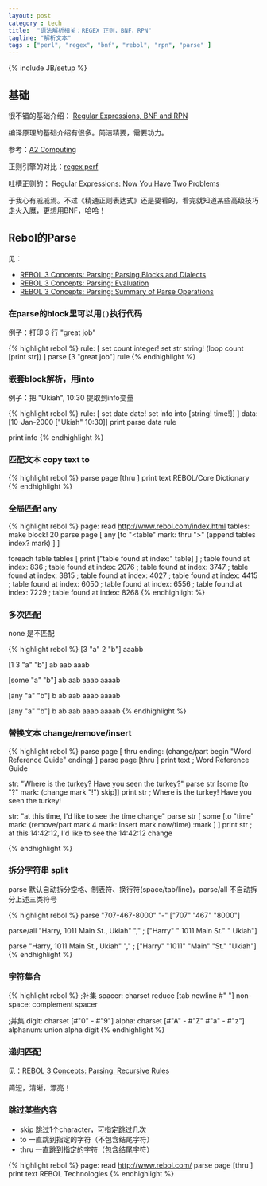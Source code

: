 ```yaml
---
layout: post
category : tech
title:  "语法解析相关：REGEX 正则，BNF，RPN"
tagline: "解析文本"
tags : ["perl", "regex", "bnf", "rebol", "rpn", "parse" ] 
---
```

{% include JB/setup %}

## 基础

很不错的基础介绍：
[Regular Expressions, BNF and RPN](http://www.school-portal.co.uk/GroupDownloadFile.asp?GroupId=1010236&ResourceId=4537281)

编译原理的基础介绍有很多。简洁精要，需要功力。

参考：[A2 Computing](http://www.school-portal.co.uk/GroupHomepage.asp?GroupId=1010236)

正则引擎的对比：[regex perf](http://sljit.sourceforge.net/regex_perf.html)

吐槽正则的：
[Regular Expressions: Now You Have Two Problems](http://www.codinghorror.com/blog/2008/06/regular-expressions-now-you-have-two-problems.html)

于我心有戚戚焉。不过《精通正则表达式》还是要看的，看完就知道某些高级技巧走火入魔，更想用BNF，哈哈！ 

## Rebol的Parse

见：
- [REBOL 3 Concepts: Parsing: Parsing Blocks and Dialects](http://www.rebol.com/r3/docs/concepts/parsing-dialects.html)
- [REBOL 3 Concepts: Parsing: Evaluation](http://www.rebol.com/r3/docs/concepts/parsing-evaluation.html)
- [REBOL 3 Concepts: Parsing: Summary of Parse Operations](http://www.rebol.com/r3/docs/concepts/parsing-summary.html)

### 在parse的block里可以用``()``执行代码

例子：打印 3 行 "great job"

{% highlight rebol %}
rule: [
    set count integer!
    set str string!
    (loop count [print str])
]
parse [3 "great job"] rule
{% endhighlight %}

### 嵌套block解析，用into

例子：把 "Ukiah", 10:30 提取到info变量

{% highlight rebol %}
rule: [
    set date date!
    set info into [string! time!]]
]
data: [10-Jan-2000 ["Ukiah" 10:30]]
print parse data rule

print info
{% endhighlight %}

### 匹配文本 copy text to
{% highlight rebol %}
parse page [thru <title> copy text to </title>]
print text
REBOL/Core Dictionary
{% endhighlight %}

### 全局匹配 any 
{% highlight rebol %}
page: read http://www.rebol.com/index.html
tables: make block! 20
parse page [
    any [to "<table" mark: thru ">"
        (append tables index? mark)
    ]
]

foreach table tables [
    print ["table found at index:" table]
]
; table found at index: 836
; table found at index: 2076
; table found at index: 3747
; table found at index: 3815
; table found at index: 4027
; table found at index: 4415
; table found at index: 6050
; table found at index: 6556
; table found at index: 7229
; table found at index: 8268
{% endhighlight %}

### 多次匹配

none 是不匹配

{% highlight rebol %}
[3 "a" 2 "b"]
aaabb

[1 3 "a" "b"]
ab aab aaab

[some "a" "b"]
ab aab aaab aaaab

[any "a" "b"]
b ab aab aaab aaaab

[any "a" "b"]
b ab aab aaab aaaab
{% endhighlight %}

### 替换文本 change/remove/insert

{% highlight rebol %}
parse page [
    thru <title> begin: to </title> ending:
    (change/part begin "Word Reference Guide" ending)
]
parse page [thru <title> copy text to </title>]
print text
; Word Reference Guide

str: "Where is the turkey? Have you seen the turkey?"
parse str [some [to "?" mark: (change mark "!") skip]]
print str
; Where is the turkey! Have you seen the turkey!

str: "at this time, I'd like to see the time change"
parse str [
    some [to "time"
        mark:
        (remove/part mark 4  mark: insert mark now/time)
        :mark
    ]
]
print str
; at this 14:42:12, I'd like to see the 14:42:12 change

{% endhighlight %}

### 拆分字符串 split

parse 默认自动拆分空格、制表符、换行符(space/tab/line)，parse/all 不自动拆分上述三类符号

{% highlight rebol %}
parse "707-467-8000" "-"
["707" "467" "8000"]

parse/all "Harry, 1011 Main St., Ukiah" ","
; ["Harry" " 1011 Main St." " Ukiah"]

parse "Harry, 1011 Main St., Ukiah" ","
; ["Harry" "1011" "Main" "St." "Ukiah"]
{% endhighlight %}

### 字符集合
{% highlight rebol %}
;补集
spacer: charset reduce [tab newline #" "]
non-space: complement spacer

;并集
digit: charset [#"0" - #"9"]
alpha: charset [#"A" - #"Z" #"a" - #"z"]
alphanum: union alpha digit
{% endhighlight %}

### 递归匹配
见：[REBOL 3 Concepts: Parsing: Recursive Rules](http://www.rebol.com/r3/docs/concepts/parsing-recursion.html)

简短，清晰，漂亮！

### 跳过某些内容

- skip 跳过1个character，可指定跳过几次
- to   一直跳到指定的字符（不包含结尾字符）
- thru 一直跳到指定的字符（包含结尾字符）

{% highlight rebol %}
page: read http://www.rebol.com/
parse page [thru <title> copy text to </title>]
print text
REBOL Technologies
{% endhighlight %}
